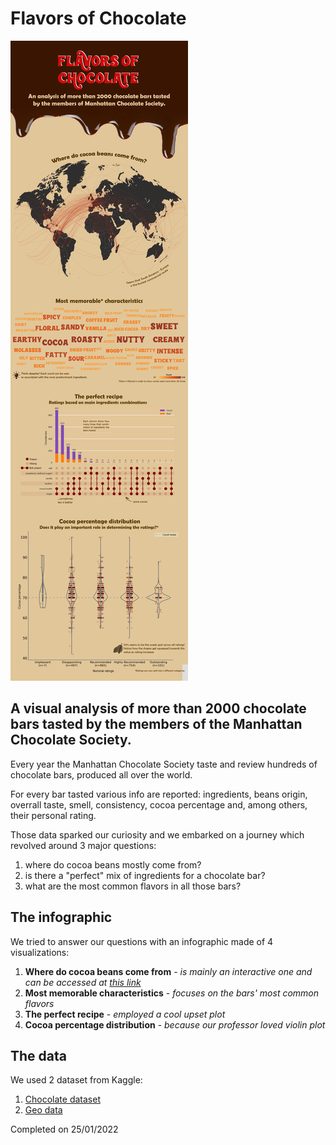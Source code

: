 # Flavors of Chocolate

![Viz](https://github.com/rogopac06/Dataviz-Proj/blob/main/Flavors%20of%20Chocolate.png)

## A visual analysis of more than 2000 chocolate bars tasted by the members of the Manhattan Chocolate Society.
Every year the Manhattan Chocolate Society taste and review hundreds of chocolate bars, produced all over the world.

For every bar tasted various info are reported: ingredients, beans origin, overrall taste, smell, consistency, cocoa percentage and, among others, their personal rating.

Those data sparked our curiosity and we embarked on a journey which revolved around 3 major questions:

1) where do cocoa beans mostly come from?
2) is there a "perfect" mix of ingredients for a chocolate bar? 
3) what are the most common flavors in all those bars?


## The infographic
We tried to answer our questions with an infographic made of 4 visualizations:

1. **Where do cocoa beans come from** - *is mainly an interactive one and can be accessed at [this link](https://public.tableau.com/app/profile/matteo.lanzillotti/viz/CocoaBeansMap/Dashboard6?publish=yes "Where do cocoa beans come from - Interactive viz")*
2. **Most memorable characteristics** - *focuses on the bars' most common flavors*
3. **The perfect recipe** - *employed a cool upset plot*
4. **Cocoa percentage distribution** - *because our professor loved violin plot* 

## The data
We used 2 dataset from Kaggle:

1. [Chocolate dataset](https://www.kaggle.com/datasets/soroushghaderi/chocolate-bar-2020 "Chocolate bar dataset")
2. [Geo data](https://www.kaggle.com/datasets/paultimothymooney/latitude-and-longitude-for-every-country-and-state "Lat and Long dataset") 

Completed on 25/01/2022 
